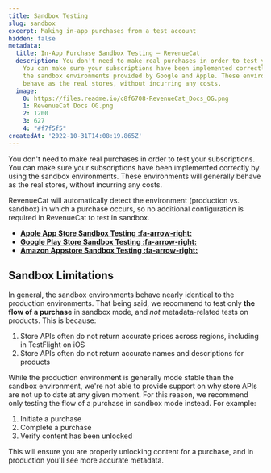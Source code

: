 ```yaml
---
title: Sandbox Testing
slug: sandbox
excerpt: Making in-app purchases from a test account
hidden: false
metadata:
  title: In-App Purchase Sandbox Testing – RevenueCat
  description: You don't need to make real purchases in order to test your subscriptions.
    You can make sure your subscriptions have been implemented correctly by using
    the sandbox environments provided by Google and Apple. These environments will
    behave as the real stores, without incurring any costs.
  image:
    0: https://files.readme.io/c8f6708-RevenueCat_Docs_OG.png
    1: RevenueCat Docs OG.png
    2: 1200
    3: 627
    4: "#f7f5f5"
createdAt: '2022-10-31T14:08:19.865Z'
---
```

You don't need to make real purchases in order to test your subscriptions. You can make sure your subscriptions have been implemented correctly by using the sandbox environments. These environments will generally behave as the real stores, without incurring any costs.

RevenueCat will automatically detect the environment (production vs. sandbox) in which a purchase occurs, so no additional configuration is required in RevenueCat to test in sandbox.

- **[Apple App Store Sandbox Testing :fa-arrow-right:](doc:apple-app-store)**
- **[Google Play Store Sandbox Testing :fa-arrow-right:](doc:google-play-store)**
- **[Amazon Appstore Sandbox Testing :fa-arrow-right:](doc:amazon-store-sandbox-testing)**

## Sandbox Limitations

In general, the sandbox environments behave nearly identical to the production environments. That being said, we recommend to test only **the flow of a purchase** in sandbox mode, and _not_ metadata-related tests on products. This is because:

1. Store APIs often do not return accurate prices across regions, including in TestFlight on iOS
2. Store APIs often do not return accurate names and descriptions for products

While the production environment is generally mode stable than the sandbox environment, we're not able to provide support on why store APIs are not up to date at any given moment. For this reason, we recommend only testing the flow of a purchase in sandbox mode instead. For example:

1. Initiate a purchase
2. Complete a purchase
3. Verify content has been unlocked

This will ensure you are properly unlocking content for a purchase, and in production you'll see more accurate metadata.